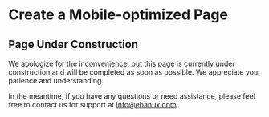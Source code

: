 # Create a Mobile-optimized Page

## Page Under Construction

We apologize for the inconvenience, but this page is currently under construction and will be completed as soon as possible. We appreciate your patience and understanding. 

In the meantime, if you have any questions or need assistance, please feel free to contact us for support at info@ebanux.com